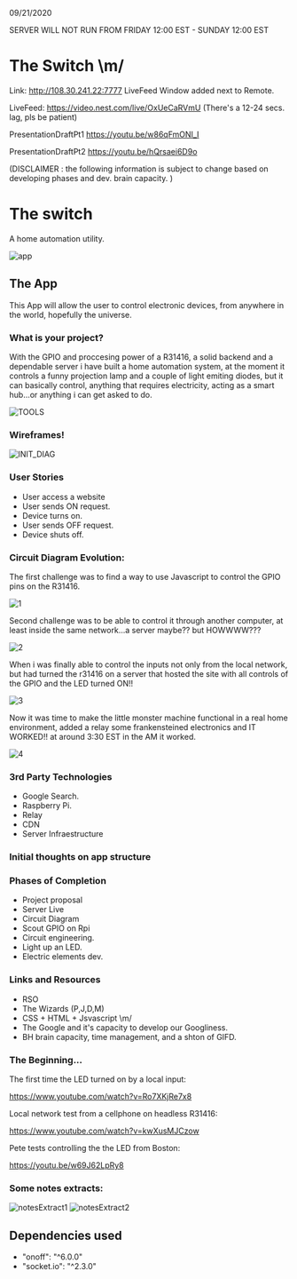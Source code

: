 09/21/2020

SERVER WILL NOT RUN FROM FRIDAY 12:00 EST - SUNDAY 12:00 EST

# The Switch \m/

Link: http://108.30.241.22:7777 LiveFeed Window added next to Remote.

LiveFeed: https://video.nest.com/live/OxUeCaRVmU (There's a 12-24 secs. lag, pls be patient)

PresentationDraftPt1 https://youtu.be/w86qFmONI_I

PresentationDraftPt2 https://youtu.be/hQrsaei6D9o

(DISCLAIMER : the following information is subject to change based on developing phases and dev. brain capacity. )

# The switch

A home automation utility.

![app](./assets/app1.png)

## The App

This App will allow the user to control electronic devices, from anywhere in the world, hopefully the universe.

### What is your project?

With the GPIO and proccesing power of a R31416, a solid backend and a dependable server i have built a home automation
system, at the moment it controls a funny projection lamp and a couple of light emiting diodes, but it can basically control,
anything that requires electricity, acting as a smart hub...or anything i can get asked to do.

![TOOLS](./assets/initial.png)

### Wireframes!

![INIT_DIAG](./assets/initialdiagram.jpg)

### User Stories

- User access a website
- User sends ON request.
- Device turns on.
- User sends OFF request.
- Device shuts off.

### Circuit Diagram Evolution:

The first challenge was to find a way to use Javascript to control the GPIO pins on the R31416.

![1](./assets/1.png)

Second challenge was to be able to control it through another computer, at least inside the same network...a server maybe?? but HOWWWW???

![2](./assets/2.png)

When i was finally able to control the inputs not only from the local network, but had turned the r31416 on a server that hosted the site with all controls of the GPIO and the LED turned ON!!

![3](./assets/3.png)

Now it was time to make the little monster machine functional in a real home environment, added a relay some frankensteined electronics and IT WORKED!! at around 3:30 EST in the AM it worked.

![4](./assets/4.png)

### 3rd Party Technologies

- Google Search.
- Raspberry Pi.
- Relay
- CDN
- Server Infraestructure

### Initial thoughts on app structure


### Phases of Completion

- Project proposal
- Server Live
- Circuit Diagram
- Scout GPIO on Rpi
- Circuit engineering.
- Light up an LED.
- Electric elements dev.

### Links and Resources

- RSO
- The Wizards (P,J,D,M)
- CSS + HTML + Jsvascript \m/
- The Google and it's capacity to develop our Googliness.
- BH brain capacity, time management, and a shton of GIFD.

### The Beginning...

The first time the LED turned on by a local input:

https://www.youtube.com/watch?v=Ro7XKjRe7x8

Local network test from a cellphone on headless R31416:

https://www.youtube.com/watch?v=kwXusMJCzow

Pete tests controlling the the LED from Boston:

https://youtu.be/w69J62LpRy8

### Some notes extracts:

![notesExtract1](./assets/notesExtract1.jpeg)
![notesExtract2](./assets/notesExtract2.jpeg)

## Dependencies used

  - "onoff": "^6.0.0"
  - "socket.io": "^2.3.0"
